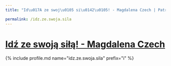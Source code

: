 ```yaml
---
title: "Id\u017A ze swoj\u0105 si\u0142\u0105! - Magdalena Czech | Patromierz"

permalink: /idz.ze.swoja.sila
---
```


# [Idź ze swoją siłą! - Magdalena Czech](https://patronite.pl/idz.ze.swoja.sila)

{% include profile.md name="idz.ze.swoja.sila" prefix="i" %}
